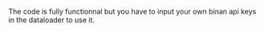 The code is fully functionnal but you have to input your own binan api keys in the dataloader to use it.
